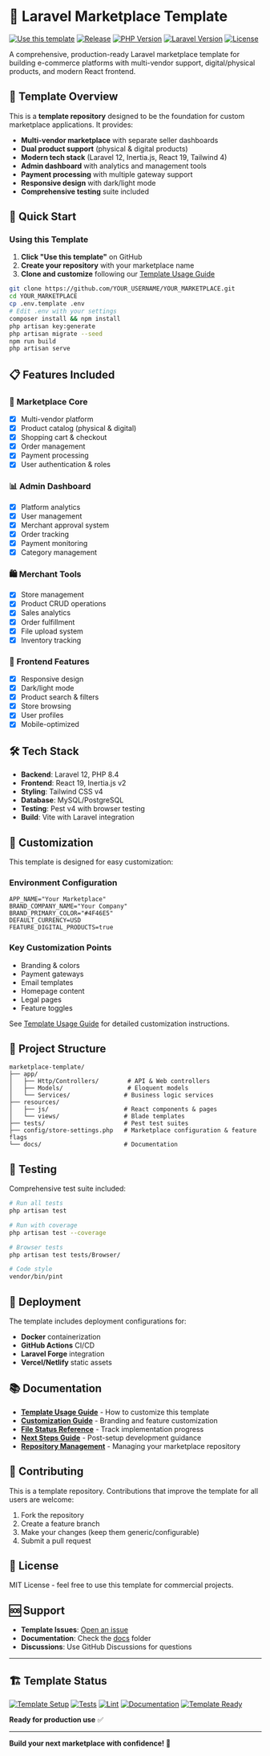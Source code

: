 # 🏪 Laravel Marketplace Template

[![Use this template](https://img.shields.io/badge/Use%20this%20template-green?style=for-the-badge&logo=github)](https://github.com/domdanao/marketplace/generate)
[![Release](https://img.shields.io/github/v/release/domdanao/marketplace?style=for-the-badge&logo=github)](https://github.com/domdanao/marketplace/releases)
[![PHP Version](https://img.shields.io/badge/PHP-8.4-blue?style=for-the-badge&logo=php)](https://php.net/)
[![Laravel Version](https://img.shields.io/badge/Laravel-12-red?style=for-the-badge&logo=laravel)](https://laravel.com/)
[![License](https://img.shields.io/badge/license-MIT-green?style=for-the-badge)](LICENSE)

A comprehensive, production-ready Laravel marketplace template for building e-commerce platforms with multi-vendor support, digital/physical products, and modern React frontend.

## 🎯 **Template Overview**

This is a **template repository** designed to be the foundation for custom marketplace applications. It provides:

- **Multi-vendor marketplace** with separate seller dashboards
- **Dual product support** (physical & digital products)
- **Modern tech stack** (Laravel 12, Inertia.js, React 19, Tailwind 4)
- **Admin dashboard** with analytics and management tools
- **Payment processing** with multiple gateway support
- **Responsive design** with dark/light mode
- **Comprehensive testing** suite included

## 🚀 **Quick Start**

### Using this Template

1. **Click "Use this template"** on GitHub
2. **Create your repository** with your marketplace name
3. **Clone and customize** following our [Template Usage Guide](docs/TEMPLATE_USAGE.md)

```bash
git clone https://github.com/YOUR_USERNAME/YOUR_MARKETPLACE.git
cd YOUR_MARKETPLACE
cp .env.template .env
# Edit .env with your settings
composer install && npm install
php artisan key:generate
php artisan migrate --seed
npm run build
php artisan serve
```

## 📋 **Features Included**

### 🏪 **Marketplace Core**
- [x] Multi-vendor platform
- [x] Product catalog (physical & digital)
- [x] Shopping cart & checkout
- [x] Order management
- [x] Payment processing
- [x] User authentication & roles

### 📊 **Admin Dashboard**
- [x] Platform analytics
- [x] User management
- [x] Merchant approval system
- [x] Order tracking
- [x] Payment monitoring
- [x] Category management

### 🛍️ **Merchant Tools**
- [x] Store management
- [x] Product CRUD operations
- [x] Sales analytics
- [x] Order fulfillment
- [x] File upload system
- [x] Inventory tracking

### 🎨 **Frontend Features**
- [x] Responsive design
- [x] Dark/light mode
- [x] Product search & filters
- [x] Store browsing
- [x] User profiles
- [x] Mobile-optimized

## 🛠️ **Tech Stack**

- **Backend**: Laravel 12, PHP 8.4
- **Frontend**: React 19, Inertia.js v2
- **Styling**: Tailwind CSS v4
- **Database**: MySQL/PostgreSQL
- **Testing**: Pest v4 with browser testing
- **Build**: Vite with Laravel integration

## 🔧 **Customization**

This template is designed for easy customization:

### **Environment Configuration**
```env
APP_NAME="Your Marketplace"
BRAND_COMPANY_NAME="Your Company"
BRAND_PRIMARY_COLOR="#4F46E5"
DEFAULT_CURRENCY=USD
FEATURE_DIGITAL_PRODUCTS=true
```

### **Key Customization Points**
- Branding & colors
- Payment gateways
- Email templates
- Homepage content
- Legal pages
- Feature toggles

See [Template Usage Guide](docs/TEMPLATE_USAGE.md) for detailed customization instructions.

## 📁 **Project Structure**

```
marketplace-template/
├── app/
│   ├── Http/Controllers/        # API & Web controllers
│   ├── Models/                  # Eloquent models
│   └── Services/               # Business logic services
├── resources/
│   ├── js/                     # React components & pages
│   └── views/                  # Blade templates
├── tests/                      # Pest test suites
├── config/store-settings.php   # Marketplace configuration & feature flags
└── docs/                       # Documentation
```

## 🧪 **Testing**

Comprehensive test suite included:

```bash
# Run all tests
php artisan test

# Run with coverage
php artisan test --coverage

# Browser tests
php artisan test tests/Browser/

# Code style
vendor/bin/pint
```

## 🚦 **Deployment**

The template includes deployment configurations for:
- **Docker** containerization
- **GitHub Actions** CI/CD
- **Laravel Forge** integration
- **Vercel/Netlify** static assets

## 📚 **Documentation**

- [**Template Usage Guide**](docs/TEMPLATE_USAGE.md) - How to customize this template
- [**Customization Guide**](docs/CUSTOMIZATION_GUIDE.md) - Branding and feature customization
- [**File Status Reference**](docs/FILES_STATUS.md) - Track implementation progress
- [**Next Steps Guide**](docs/NEXT_STEPS.md) - Post-setup development guidance
- [**Repository Management**](docs/REPOSITORY_MANAGEMENT.md) - Managing your marketplace repository

## 🤝 **Contributing**

This is a template repository. Contributions that improve the template for all users are welcome:

1. Fork the repository
2. Create a feature branch
3. Make your changes (keep them generic/configurable)
4. Submit a pull request

## 📄 **License**

MIT License - feel free to use this template for commercial projects.

## 🆘 **Support**

- **Template Issues**: [Open an issue](https://github.com/domdanao/marketplace/issues)
- **Documentation**: Check the [docs](docs/) folder
- **Discussions**: Use GitHub Discussions for questions

---

## 🏗️ **Template Status**

[![Template Setup](https://github.com/domdanao/marketplace/workflows/Template%20Setup/badge.svg)](https://github.com/domdanao/marketplace/actions)
[![Tests](https://github.com/domdanao/marketplace/workflows/Tests/badge.svg)](https://github.com/domdanao/marketplace/actions)
[![Lint](https://github.com/domdanao/marketplace/workflows/Lint/badge.svg)](https://github.com/domdanao/marketplace/actions)
[![Documentation](https://img.shields.io/badge/docs-comprehensive-blue?style=flat-square)](docs/)
[![Template Ready](https://img.shields.io/badge/template-ready-success?style=flat-square)](https://github.com/domdanao/marketplace/generate)

**Ready for production use** ✅

---

**Build your next marketplace with confidence! 🚀**